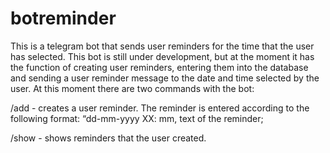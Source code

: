 # botreminder
This is a telegram bot that sends user reminders for the time that the user has selected. This bot is still under development, but at the moment it has the function of creating user reminders, entering them into the database and sending a user reminder message to the date and time selected by the user. 
At this moment there are two commands with the bot:

/add - creates a user reminder. The reminder is entered according to the following format: “dd-mm-yyyy XX: mm, text of the reminder;

/show - shows reminders that the user created.
